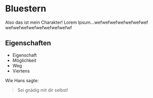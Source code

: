 # Bluestern

Also das ist mein Charakter!
Lorem Ipsum...wefwefwefwefwefwefwef
wefwefwefwefwefwefwefwefwf

## Eigenschaften

* Eigenschaft
* Möglichkeit
* Weg
* Viertens

Wie Hans sagte:
> Sei gnädig mit dir selbst!
